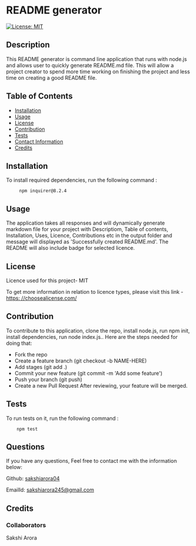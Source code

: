 # README generator
  [![License: MIT](https://img.shields.io/badge/License-MIT-yellow.svg)](https://opensource.org/license/mit/)
  ## Description
  
  This README generator is command line application that runs with node.js and allows user to quickly generate README.md file. This will allow a project creator to spend more time working on finishing the project and less time on creating a good README file.
  
  ## Table of Contents
  
  - [Installation](#installation)
  - [Usage](#usage)
  - [License](#license)
  - [Contribution](#contribution)
  - [Tests](#tests)
  - [Contact Information](#contact-information)
  - [Credits](#credits)
  
  ## Installation
  
  To install required dependencies, run the following command :
  
         npm inquirer@8.2.4
    
  ## Usage
  
  The application takes all responses and will dynamically generate markdown file for your project with Descriptiom, Table of contents, Installation, Uses, Licence, Contributions etc in the output folder and message will displayed as 'Successfully created README.md'. The README will also include badge for selected licence.   
  
  ## License

  Licence used for this project- MIT

  To get more information in relation to licence types, please visit this link - [https: //choosealicense.com/](https://choosealicense.com/)
  
  ## Contribution

  To contribute to this application,   clone the repo, install node.js, run npm init, install dependencies, run node index.js..
  Here are the steps needed for doing that:
  - Fork the repo
  - Create a feature branch (git checkout -b NAME-HERE)
  - Add stages (git add .)
  - Commit your new feature (git commit -m 'Add some feature')
  - Push your branch (git push)
  - Create a new Pull Request
  After reviewing, your feature will be merged.

  ## Tests

  To run tests on it, run the following command :
  
        npm test
  
  ## Questions
  If you have any questions, Feel free to contact me with  the information below:

  Github: [sakshiarora04](https://github.com/sakshiarora04)

  EmailId: sakshiarora245@gmail.com
  
  ## Credits
  
  ### Collaborators
  Sakshi Arora

